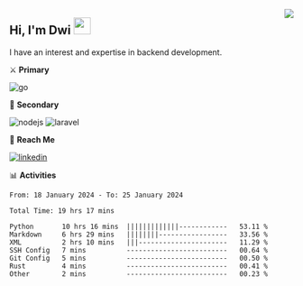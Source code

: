 [<img src="https://komarev.com/ghpvc/?username=masred&color=green&style=flat-square&label=Profile+Views" align="right">](github.com/masred)

## Hi, I'm Dwi <img src="https://raw.githubusercontent.com/MartinHeinz/MartinHeinz/master/wave.gif" width="30px">

I have an interest and expertise in backend development.

⚔️ **Primary**

![go](https://img.shields.io/badge/---?logo=go&label=Golang&style=social)

🔪 **Secondary**

![nodejs](https://img.shields.io/badge/---?logo=node.js&label=Node.js&style=social&logoColor=green)
![laravel](https://img.shields.io/badge/---?logo=laravel&label=Laravel&style=social)

🔗 **Reach Me**

[![linkedin](https://img.shields.io/badge/---?logo=linkedin&label=LinkedIn&style=social)](https://linkedin.com/in/dwifitriyanto)

📊 **Activities**

<!--START_SECTION:waka-->

```all_time
From: 18 January 2024 - To: 25 January 2024

Total Time: 19 hrs 17 mins

Python       10 hrs 16 mins  |||||||||||||------------   53.11 %
Markdown     6 hrs 29 mins   ||||||||-----------------   33.56 %
XML          2 hrs 10 mins   |||----------------------   11.29 %
SSH Config   7 mins          -------------------------   00.64 %
Git Config   5 mins          -------------------------   00.50 %
Rust         4 mins          -------------------------   00.41 %
Other        2 mins          -------------------------   00.23 %
```

<!--END_SECTION:waka-->

